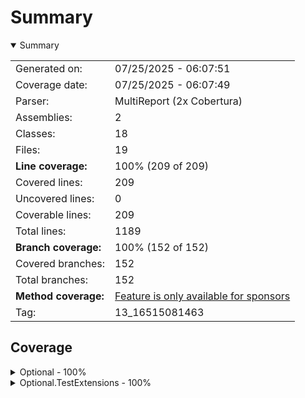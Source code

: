 # Summary
<details open><summary>Summary</summary>

|||
|:---|:---|
| Generated on: | 07/25/2025 - 06:07:51 |
| Coverage date: | 07/25/2025 - 06:07:49 |
| Parser: | MultiReport (2x Cobertura) |
| Assemblies: | 2 |
| Classes: | 18 |
| Files: | 19 |
| **Line coverage:** | 100% (209 of 209) |
| Covered lines: | 209 |
| Uncovered lines: | 0 |
| Coverable lines: | 209 |
| Total lines: | 1189 |
| **Branch coverage:** | 100% (152 of 152) |
| Covered branches: | 152 |
| Total branches: | 152 |
| **Method coverage:** | [Feature is only available for sponsors](https://reportgenerator.io/pro) |
| Tag: | 13_16515081463 |

</details>

## Coverage
<details><summary>Optional - 100%</summary>

|**Name**|**Line**|**Branch**|
|:---|---:|---:|
|**Optional**|**100%**|**100%**|
|Toarnbeike.Optional.Collections.CollectionExtensions|100%|100%|
|Toarnbeike.Optional.Collections.OptionCollectionExtensions|100%|100%|
|Toarnbeike.Optional.Extensions.AsNullableOptionExtensions|100%|100%|
|Toarnbeike.Optional.Extensions.AsOptionExtensions|100%|100%|
|Toarnbeike.Optional.Extensions.BindOptionExtensions|100%|100%|
|Toarnbeike.Optional.Extensions.CheckOptionExtensions|100%|100%|
|Toarnbeike.Optional.Extensions.IsSomeAndOptionExtensions|100%|100%|
|Toarnbeike.Optional.Extensions.MapOptionExtensions|100%|100%|
|Toarnbeike.Optional.Extensions.MatchOptionExtensions|100%|100%|
|Toarnbeike.Optional.Extensions.OrElseOptionExtensions|100%|100%|
|Toarnbeike.Optional.Extensions.ReduceOptionExtensions|100%|100%|
|Toarnbeike.Optional.Extensions.TapIfNoneOptionExtensions|100%|100%|
|Toarnbeike.Optional.Extensions.TapOptionExtensions|100%|100%|
|Toarnbeike.Optional.Extensions.Unsafe.ReduceOrThrowOptionExtensions|100%|100%|
|Toarnbeike.Optional.Option|100%|100%|
|Toarnbeike.Optional.Option`1|100%|100%|

</details>
<details><summary>Optional.TestExtensions - 100%</summary>

|**Name**|**Line**|**Branch**|
|:---|---:|---:|
|**Optional.TestExtensions**|**100%**|**100%**|
|Toarnbeike.Optional.TestExtensions.OptionAssertionException|100%||
|Toarnbeike.Optional.TestExtensions.OptionAssertions|100%|100%|

</details>
